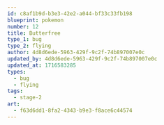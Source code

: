 ```yaml
---
id: c8af1b9d-b3e3-42e2-a044-bf33c33fb198
blueprint: pokemon
number: 12
title: Butterfree
type_1: bug
type_2: flying
author: 4d8d6ede-5963-429f-9c2f-74b897007e0c
updated_by: 4d8d6ede-5963-429f-9c2f-74b897007e0c
updated_at: 1716583285
types:
  - bug
  - flying
tags:
  - stage-2
art:
  - f63d6dd1-8fa2-4343-b9e3-f8ace6c44574
---
```


